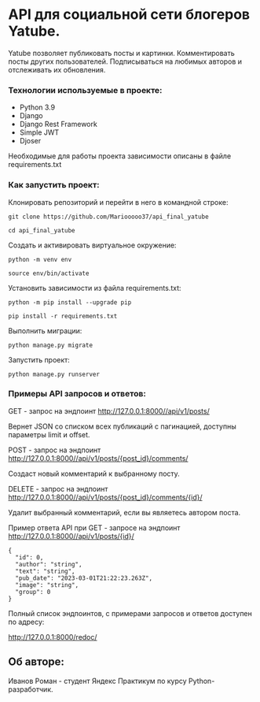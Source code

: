 # API для социальной сети блогеров Yatube.
Yatube позволяет публиковать посты и картинки. Комментировать посты других пользователей. Подписываться на любимых авторов и отслеживать их обновления.

### Технологии используемые в проекте:
- Python 3.9
- Django
- Django Rest Framework
- Simple JWT
- Djoser

Необходимые для работы проекта зависимости описаны в файле requirements.txt

### Как запустить проект:

Клонировать репозиторий и перейти в него в командной строке:

```
git clone https://github.com/Mariooooo37/api_final_yatube
```

```
cd api_final_yatube
```

Cоздать и активировать виртуальное окружение:

```
python -m venv env
```

```
source env/bin/activate
```

Установить зависимости из файла requirements.txt:

```
python -m pip install --upgrade pip
```

```
pip install -r requirements.txt
```

Выполнить миграции:

```
python manage.py migrate
```

Запустить проект:

```
python manage.py runserver
```

### Примеры API запросов и ответов:
GET - запрос на эндпоинт http://127.0.0.1:8000//api/v1/posts/

Вернет JSON со списком всех публикаций с пагинацией, доступны параметры limit и offset.

POST - запрос на эндпоинт http://127.0.0.1:8000//api/v1/posts/{post_id}/comments/

Создаст новый комментарий к выбранному посту.

DELETE - запрос на эндпоинт http://127.0.0.1:8000//api/v1/posts/{post_id}/comments/{id}/

Удалит выбранный комментарий, если вы являетесь автором поста.

Пример ответа API при GET - запросе на эндпоинт http://127.0.0.1:8000//api/v1/posts/{id}/
```
{
  "id": 0,
  "author": "string",
  "text": "string",
  "pub_date": "2023-03-01T21:22:23.263Z",
  "image": "string",
  "group": 0
}
```

Полный список эндпоинтов, с примерами запросов и ответов доступен по адресу:

http://127.0.0.1:8000/redoc/

## Об авторе:
Иванов Роман - студент Яндекс Практикум по курсу Python-разработчик.
